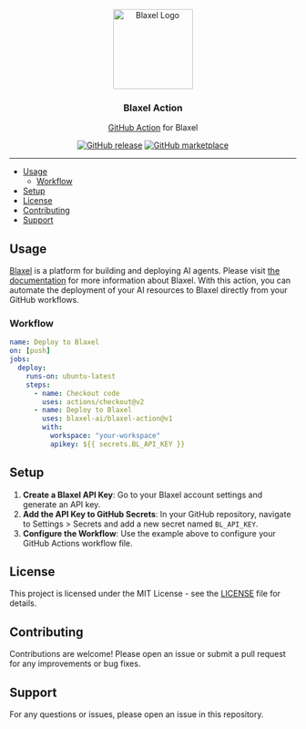 <p align="center">
  <img alt="Blaxel Logo" src="https://blaxel.ai/logo_short.png" height="140" />
  <h3 align="center">Blaxel Action</h3>
  <p align="center"><a href="https://github.com/features/actions">GitHub Action</a> for Blaxel</p>
  <p align="center">
    <a href="https://github.com/blaxel-ai/bl-action/releases/latest"><img alt="GitHub release" src="https://img.shields.io/github/release/blaxel-ai/bl-action.svg?logo=github&style=flat-square"></a>
    <a href="https://github.com/marketplace/actions/bl-action"><img alt="GitHub marketplace" src="https://img.shields.io/badge/marketplace-blaxel--action-blue?logo=github&style=flat-square"></a>
  </p>
</p>

---

- [Usage](#usage)
  - [Workflow](#workflow)
- [Setup](#setup)
- [License](#license)
- [Contributing](#contributing)
- [Support](#support)

## Usage

[Blaxel](https://www.blaxel.ai) is a platform for building and deploying AI agents. Please visit [the documentation](https://docs.blaxel.ai) for more information about Blaxel.
With this action, you can automate the deployment of your AI resources to Blaxel directly from your GitHub workflows.

### Workflow

```yaml
name: Deploy to Blaxel
on: [push]
jobs:
  deploy:
    runs-on: ubuntu-latest
    steps:
      - name: Checkout code
        uses: actions/checkout@v2
      - name: Deploy to Blaxel
        uses: blaxel-ai/blaxel-action@v1
        with:
          workspace: "your-workspace"
          apikey: ${{ secrets.BL_API_KEY }}
```

## Setup

1. **Create a Blaxel API Key**: Go to your Blaxel account settings and generate an API key.
2. **Add the API Key to GitHub Secrets**: In your GitHub repository, navigate to Settings > Secrets and add a new secret named `BL_API_KEY`.
3. **Configure the Workflow**: Use the example above to configure your GitHub Actions workflow file.

## License

This project is licensed under the MIT License - see the [LICENSE](LICENSE) file for details.

## Contributing

Contributions are welcome! Please open an issue or submit a pull request for any improvements or bug fixes.

## Support

For any questions or issues, please open an issue in this repository.
